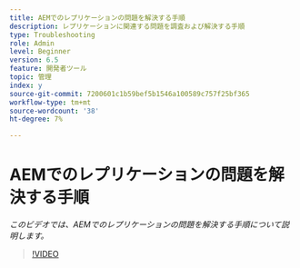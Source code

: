 ```yaml
---
title: AEMでのレプリケーションの問題を解決する手順
description: レプリケーションに関連する問題を調査および解決する手順
type: Troubleshooting
role: Admin
level: Beginner
version: 6.5
feature: 開発者ツール
topic: 管理
index: y
source-git-commit: 7200601c1b59bef5b1546a100589c757f25bf365
workflow-type: tm+mt
source-wordcount: '38'
ht-degree: 7%

---
```



# AEMでのレプリケーションの問題を解決する手順

*このビデオでは、AEMでのレプリケーションの問題を解決する手順について説明します。*

>[!VIDEO](https://video.tv.adobe.com/v/335471?quality=9&learn=on)
